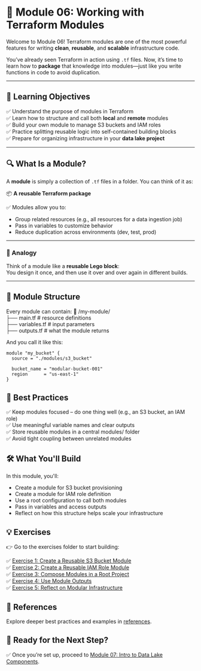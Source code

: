 # 🧱 Module 06: Working with Terraform Modules

Welcome to Module 06! Terraform modules are one of the most powerful features for writing **clean**, **reusable**, and **scalable** infrastructure code.

You’ve already seen Terraform in action using `.tf` files. Now, it’s time to learn how to **package** that knowledge into modules—just like you write functions in code to avoid duplication.

---

## 📖 Learning Objectives

✅ Understand the purpose of modules in Terraform  
✅ Learn how to structure and call both **local** and **remote** modules  
✅ Build your own module to manage S3 buckets and IAM roles  
✅ Practice splitting reusable logic into self-contained building blocks  
✅ Prepare for organizing infrastructure in your **data lake project**

---

## 🔍 What Is a Module?

A **module** is simply a collection of `.tf` files in a folder. You can think of it as:

📦 **A reusable Terraform package**

✅ Modules allow you to:
- Group related resources (e.g., all resources for a data ingestion job)
- Pass in variables to customize behavior
- Reduce duplication across environments (dev, test, prod)

---

### 🧠 Analogy

Think of a module like a **reusable Lego block**:  
You design it once, and then use it over and over again in different builds.

---

## 🧩 Module Structure

Every module can contain:
📁 /my-module/  
├── main.tf # resource definitions  
├── variables.tf # input parameters  
├── outputs.tf # what the module returns  


And you call it like this:

```hcl
module "my_bucket" {
  source = "./modules/s3_bucket"

  bucket_name = "modular-bucket-001"
  region      = "us-east-1"
}
```

## 🧠 Best Practices  
✅ Keep modules focused – do one thing well (e.g., an S3 bucket, an IAM role)  
✅ Use meaningful variable names and clear outputs  
✅ Store reusable modules in a central modules/ folder  
✅ Avoid tight coupling between unrelated modules  

## 🛠️ What You'll Build

In this module, you'll:

- Create a module for S3 bucket provisioning
- Create a module for IAM role definition
- Use a root configuration to call both modules
- Pass in variables and access outputs
- Reflect on how this structure helps scale your infrastructure

## 💡 Exercises

👉 Go to the exercises folder to start building:

✅ [Exercise 1: Create a Reusable S3 Bucket Module](exercises/exercise-1.md)  
✅ [Exercise 2: Create a Reusable IAM Role Module](exercises/exercise-2.md)  
✅ [Exercise 3: Compose Modules in a Root Project](exercises/exercise-3.md)  
✅ [Exercise 4: Use Module Outputs](exercises/exercise-4.md)  
✅ [Exercise 5: Reflect on Modular Infrastructure](exercises/exercise-5.md)    

## 🔗 References
Explore deeper best practices and examples in [references](references.md).

## 🎉 Ready for the Next Step?
✅ Once you’re set up, proceed to [Module 07: Intro to Data Lake Components](../module-07-data-lake-components/README.md).